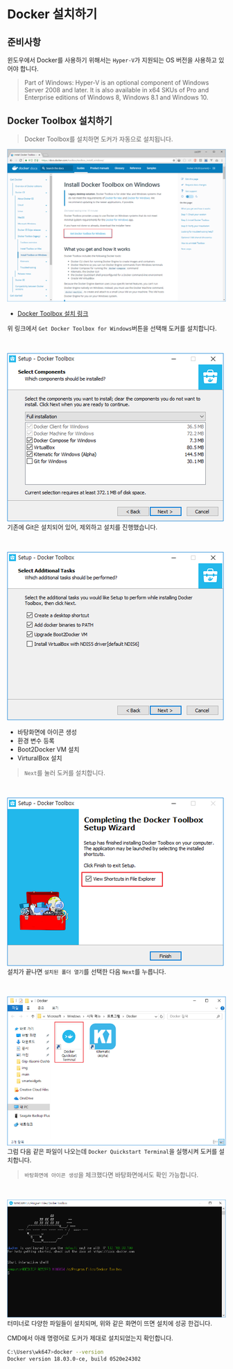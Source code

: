# Docker 설치하기

## 준비사항
윈도우에서 Docker를 사용하기 위해서는 `Hyper-V`가 지원되는 OS 버전을 사용하고 있어야 합니다.
> Part of Windows: Hyper-V is an optional component of Windows Server 2008 and later. It is also available in x64 SKUs of Pro and Enterprise editions of Windows 8, Windows 8.1 and Windows 10.

## Docker Toolbox 설치하기

> Docker Toolbox를 설치하면 도커가 자동으로 설치됩니다.


<img src="https://github.com/wkddnjset/ELK-Tutorial/blob/master/img/도커설치_1.png"><br>
- [Docker Toolbox 설치 링크](https://docs.docker.com/toolbox/toolbox_install_windows/)

위 링크에서 `Get Docker Toolbox for Windows`버튼을 선택해 도커를 설치합니다.

<br><br>
<img src="https://github.com/wkddnjset/ELK-Tutorial/blob/master/img/도커설치_2.png"><br>
기존에 Git은 설치되어 있어, 제외하고 설치를 진행했습니다.

<br><br>
<img src="https://github.com/wkddnjset/ELK-Tutorial/blob/master/img/도커설치_3.png"><br>
- 바탕화면에 아이콘 생성
- 환경 변수 등록
- Boot2Docker VM 설치
- VirturalBox 설치
> `Next`를 눌러 도커를 설치합니다.

<br><br>
<img src="https://github.com/wkddnjset/ELK-Tutorial/blob/master/img/도커설치_4.png"><br>
설치가 끝나면 `설치된 폴더 열기`를 선택한 다음 `Next`를 누릅니다.

<br><br>
<img src="https://github.com/wkddnjset/ELK-Tutorial/blob/master/img/도커설치_5.png"><br>
그럼 다음 같은 파일이 나오는데 `Docker Quickstart Terminal`을 실행시켜 도커를 설치합니다.
> `바탕화면에 아이콘 생성`을 체크했다면 바탕화면에서도 확인 가능합니다. 

<br><br>
<img src="https://github.com/wkddnjset/ELK-Tutorial/blob/master/img/도커설치_6.png"><br>
터미너로 다양한 파일들이 설치되며, 위와 같은 화면이 뜨면 설치에 성공 한겁니다.

CMD에서 아래 명령어로 도커가 제대로 설치되었는지 확인합니다.
```bash
C:\Users\wk647>docker --version
Docker version 18.03.0-ce, build 0520e24302
```
